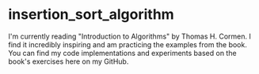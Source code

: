 # insertion_sort_algorithm
I'm currently reading "Introduction to Algorithms" by Thomas H. Cormen. I find it incredibly inspiring and am practicing the examples from the book. You can find my code implementations and experiments based on the book's exercises here on my GitHub.
